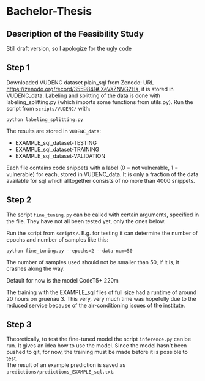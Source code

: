 # Bachelor-Thesis
## Description of the Feasibility Study
Still draft version, so I apologize for the ugly code

## Step 1
Downloaded VUDENC dataset plain_sql from Zenodo: URL https://zenodo.org/record/3559841#.XeVaZNVG2Hs, it is stored in VUDENC_data.
Labeling and splitting of the data is done with labeling_splitting.py (which imports some functions from utils.py).
Run the script from `scripts/VUDENC/` with:  

`python labeling_splitting.py`  

The results are stored in `VUDENC_data`:  

* EXAMPLE_sql_dataset-TESTING  
* EXAMPLE_sql_dataset-TRAINING  
* EXAMPLE_sql_dataset-VALIDATION    

Each file contains code snippets with a label (0 = not vulnerable, 1 = vulnerable) for each, stored in VUDENC_data.
It is only a fraction of the data available for sql which alltogether consists of no more than 4000 snippets.   

## Step 2

The script `fine_tuning.py` can be called with certain arguments, specified in the file. They have not all been tested yet, only the ones below.  

Run the script from `scripts/`.
E.g. for testing it can determine the number of epochs and number of samples like this:  

`python fine_tuning.py --epochs=2 --data-num=50`  

The number of samples used should not be smaller than 50, if it is, it crashes along the way. 

Default for now is the model CodeT5+ 220m

The training with the EXAMPLE_sql files of full size had a runtime of around 20 hours on  gruenau 3. This very, very much time was hopefully due to the reduced service because of the air-conditioning issues of the institute.

## Step 3
 
Theoretically, to test the fine-tuned model the script `inference.py` can be run. It gives an idea how to use the model. Since the model hasn't been pushed to git, for now, the training must be made before it is possible to test.  
The result of an example prediction is saved as `predictions/predictions_EXAMPLE_sql.txt`.

